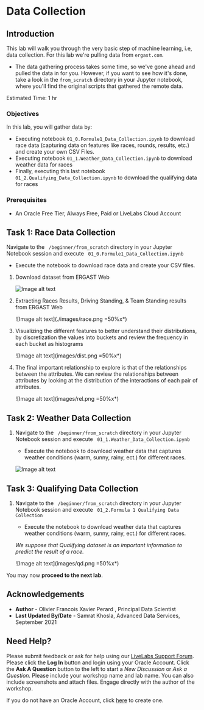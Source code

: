 # Data Collection

## Introduction

This lab will walk you through the very basic step of machine learning, i.e, data collection. For this lab we're pulling data from ```ergast.com```. 

* The data gathering process takes some time, so we've gone ahead and pulled the data in for you. However, if you want to see how it's done, take a look in the ```from_scratch``` directory in your Jupyter notebook, where you'll find the original scripts that gathered the remote data.

Estimated Time: 1 hr


### Objectives

In this lab, you will gather data by:
* Executing notebook ```01_0.Formule1_Data_Collection.ipynb``` to download race data (capturing data on features like  races, rounds, results, etc.) and create your own CSV Files. 
* Executing notebook ```01_1.Weather_Data_Collection.ipynb``` to download weather data for races
* Finally, executing this last notebook ```01_2.Qualifying_Data_Collection.ipynb``` to download the qualifying data for races

### Prerequisites

* An Oracle Free Tier, Always Free, Paid or LiveLabs Cloud Account


## **Task 1**: Race Data Collection

Navigate to the ``` /beginner/from_scratch``` directory in your Jupyter Notebook session and execute ``` 01_0.Formule1_Data_Collection.ipynb```

   * Execute the notebook to download race data and create your CSV files. 

1. Download dataset from ERGAST Web
    
    ![Image alt text](images/f1data.png)

2. Extracting Races Results, Driving Standing, & Team Standing results from ERGAST Web

    ![Image alt text](./images/race.png =50%x*)

3. Visualizing the different features to better understand their distributions, by discretization the values into buckets and review the frequency in each bucket as histograms

    ![Image alt text](images/dist.png =50%x*)

4. The final important relationship to explore is that of the relationships between the attributes. We can review the relationships between attributes by looking at the distribution of the interactions of each pair of attributes.

    ![Image alt text](images/rel.png =50%x*)


## **Task 2:** Weather Data Collection 

1. Navigate to the ``` /beginner/from_scratch``` directory in your Jupyter Notebook session and execute ``` 01_1.Weather_Data_Collection.ipynb```

    * Execute the notebook to download weather data that captures weather conditions (warm, sunny, rainy, ect.) for different races. 

    ![Image alt text](images/weather.png)


## **Task 3:** Qualifying Data Collection 

1. Navigate to the ``` /beginner/from_scratch``` directory in your Jupyter Notebook session and execute ``` 01_2.Formula 1 Qualifying Data Collection```

    * Execute the notebook to download weather data that captures weather conditions (warm, sunny, rainy, ect.) for different races. 

    *We suppose that Qualifying dataset is an important information to predict the result of a race.*

    ![Image alt text](images/qd.png =50%x*)


You may now **proceed to the next lab**.

## Acknowledgements
* **Author** - Olivier Francois Xavier Perard , Principal Data Scientist
* **Last Updated By/Date** - Samrat Khosla, Advanced Data Services, September 2021


## Need Help?
Please submit feedback or ask for help using our [LiveLabs Support Forum](https://community.oracle.com/tech/developers/categories/livelabsdiscussions). Please click the **Log In** button and login using your Oracle Account. Click the **Ask A Question** button to the left to start a *New Discussion* or *Ask a Question*.  Please include your workshop name and lab name.  You can also include screenshots and attach files.  Engage directly with the author of the workshop.

If you do not have an Oracle Account, click [here](https://profile.oracle.com/myprofile/account/create-account.jspx) to create one.
